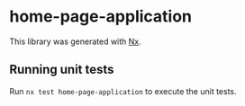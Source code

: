 # home-page-application

This library was generated with [Nx](https://nx.dev).

## Running unit tests

Run `nx test home-page-application` to execute the unit tests.
